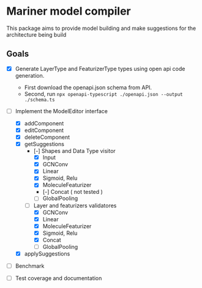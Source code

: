 # Mariner model compiler

This package aims to provide model building and make suggestions for the architecture being build

## Goals
- [x] Generate LayerType and FeaturizerType types using open api code generation.
    - First download the openapi.json schema from API.
    - Second, run `npx openapi-typescript ./openapi.json --output ./schema.ts`
- [ ] Implement the ModelEditor interface
    - [x] addComponent
    - [x] editComponent
    - [x] deleteComponent
    - [x] getSuggestions
        - [-] Shapes and Data Type visitor
            - [x] Input
            - [x] GCNConv
            - [x] Linear
            - [x] Sigmoid, Relu
            - [x] MoleculeFeaturizer
            - [-] Concat  ( not tested )
            - [ ] GlobalPooling
        - [ ] Layer and featurizers validatores
            - [x] GCNConv
            - [x] Linear
            - [x] MoleculeFeaturizer
            - [x] Sigmoid, Relu
            - [x] Concat
            - [ ] GlobalPooling
    - [x] applySuggestions
- [ ] Benchmark
- [ ] Test coverage and documentation


